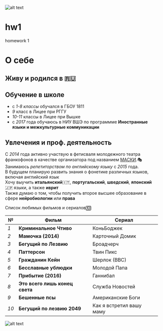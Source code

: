 ![alt text](http://hsestore.ru/images/logohse.jpg "Logo Title Text1")

# hw1
homework 1

# **О себе**
## Живу и родился в :ru:
## Обучение в школе
- с *1-8 классы* обучался в ГБОУ 1811
- *9* класс в Лицее при РГГУ
- *10-11* классы в Лицее при Вышке
- с *2017* года обучаюсь в НИУ ВШЭ по программме **Иностранные языки и межкультурные коммуникации**
## Увлечения и проф. деятельность
   С *2014* года активно участвую в фетисваля молодежного театра франкофонов в качестве организатора под названием [МАСКИ](http://fran.su/index.php?option=com_content&view=article&id=154&Itemid=89).:performing_arts:  
   Занимаюсь *репетиторством по английскому языку* с *2015* года.  
   В будущем планирую развить знания о фонетике различных языков, включая английский язык  
   Хочу выучить **итальянский**:it:, **португальский**, **шведский**, **японский**:jp: языки, а также **иврит**  
   Также думаю о том, чтобы получить второе высшее образование в сфере **нейробиологии** или **права**
   
   
   Список любимых фильмов и сериалов:keycap_ten:  

№ | Фильм | Сериал
--- | --- | ---
*1* | **Криминальное Чтиво** | КоньБоджек
*2* | **Мамочка (2014)** | Карточный Домик
*3* | **Бегущий по Лезвию** | Броадчерч
*4* | **Паттерсон** | Твин Пикс
*5* | **Гражданин Кейн** | Шерлок (ВВС)
*6* | **Бесславные ублюдки** | Молодой Папа
*7* | **Прибытие (2016)** | Ганнибал
*8* | **Это всего лишь конец света** | Служба Новостей
*9* | **Бешенные псы** | Американские Боги
*10* | **Бегущий по лезвию 2049** | Как я встретил вашу маму

![alt text](http://socialwork.byu.edu/Content/Photos/good%20luck.jpg "End Pic1")
